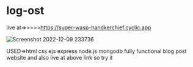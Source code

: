 # log-ost


live at=>>>>>https://super-wasp-handkerchief.cyclic.app

![Screenshot 2022-12-09 233736](https://user-images.githubusercontent.com/49263947/206765498-5b644168-12f8-4985-a1a1-6edcc847b1ff.jpg)



USED=>html
      css 
        ejs
        express
        node.js
        mongodb
     fully functional blog post website and also live at above link so try it 
